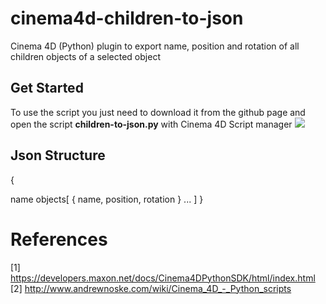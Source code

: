 # cinema4d-children-to-json
Cinema 4D (Python) plugin to export name, position and rotation of all children objects of a selected object

## Get Started
To use the script you just need to download it from the github page and open the script **children-to-json.py** with Cinema 4D Script manager
![](https://github.com/lucascassiano/cinema4d-children-to-json/raw/master/docs/how-to-use.gif)
## Json Structure 
  {
  
   name
    objects[
        {
            name,
            position,
            rotation
        }
        ...
    ]
   }

# References
[1] https://developers.maxon.net/docs/Cinema4DPythonSDK/html/index.html
[2] http://www.andrewnoske.com/wiki/Cinema_4D_-_Python_scripts
